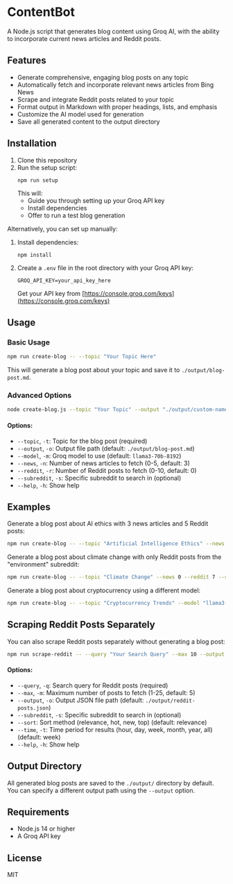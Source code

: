 # ContentBot

A Node.js script that generates blog content using Groq AI, with the ability to incorporate current news articles and Reddit posts.

## Features

- Generate comprehensive, engaging blog posts on any topic
- Automatically fetch and incorporate relevant news articles from Bing News
- Scrape and integrate Reddit posts related to your topic
- Format output in Markdown with proper headings, lists, and emphasis
- Customize the AI model used for generation
- Save all generated content to the output directory

## Installation

1. Clone this repository
2. Run the setup script:
   ```
   npm run setup
   ```
   This will:
   - Guide you through setting up your Groq API key
   - Install dependencies
   - Offer to run a test blog generation

Alternatively, you can set up manually:
1. Install dependencies:
   ```
   npm install
   ```
2. Create a `.env` file in the root directory with your Groq API key:
   ```
   GROQ_API_KEY=your_api_key_here
   ```
   Get your API key from [https://console.groq.com/keys](https://console.groq.com/keys)

## Usage

### Basic Usage

```bash
npm run create-blog -- --topic "Your Topic Here"
```

This will generate a blog post about your topic and save it to `./output/blog-post.md`.

### Advanced Options

```bash
node create-blog.js --topic "Your Topic" --output "./output/custom-name.md" --model "llama3-8b-8192" --news 3 --reddit 5 --subreddit "technology"
```

#### Options:

- `--topic`, `-t`: Topic for the blog post (required)
- `--output`, `-o`: Output file path (default: `./output/blog-post.md`)
- `--model`, `-m`: Groq model to use (default: `llama3-70b-8192`)
- `--news`, `-n`: Number of news articles to fetch (0-5, default: 3)
- `--reddit`, `-r`: Number of Reddit posts to fetch (0-10, default: 0)
- `--subreddit`, `-s`: Specific subreddit to search in (optional)
- `--help`, `-h`: Show help

## Examples

Generate a blog post about AI ethics with 3 news articles and 5 Reddit posts:
```bash
npm run create-blog -- --topic "Artificial Intelligence Ethics" --news 3 --reddit 5
```

Generate a blog post about climate change with only Reddit posts from the "environment" subreddit:
```bash
npm run create-blog -- --topic "Climate Change" --news 0 --reddit 7 --subreddit "environment"
```

Generate a blog post about cryptocurrency using a different model:
```bash
npm run create-blog -- --topic "Cryptocurrency Trends" --model "llama3-8b-8192" --reddit 3
```

## Scraping Reddit Posts Separately

You can also scrape Reddit posts separately without generating a blog post:

```bash
npm run scrape-reddit -- --query "Your Search Query" --max 10 --output "./output/reddit-posts.json"
```

#### Options:

- `--query`, `-q`: Search query for Reddit posts (required)
- `--max`, `-m`: Maximum number of posts to fetch (1-25, default: 5)
- `--output`, `-o`: Output JSON file path (default: `./output/reddit-posts.json`)
- `--subreddit`, `-s`: Specific subreddit to search in (optional)
- `--sort`: Sort method (relevance, hot, new, top) (default: relevance)
- `--time`, `-t`: Time period for results (hour, day, week, month, year, all) (default: week)
- `--help`, `-h`: Show help

## Output Directory

All generated blog posts are saved to the `./output/` directory by default. You can specify a different output path using the `--output` option.

## Requirements

- Node.js 14 or higher
- A Groq API key

## License

MIT

